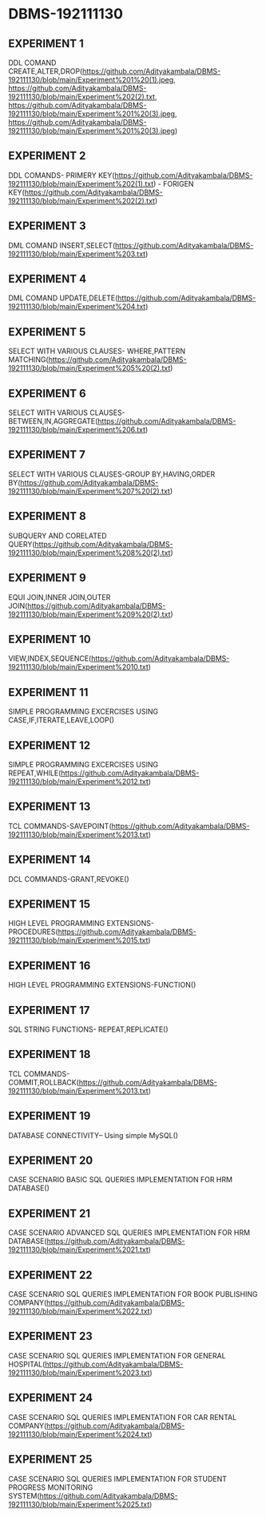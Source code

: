 # DBMS-192111130
## EXPERIMENT 1
   DDL COMAND CREATE,ALTER,DROP(https://github.com/Adityakambala/DBMS-192111130/blob/main/Experiment%201%20(1).jpeg,
                                https://github.com/Adityakambala/DBMS-192111130/blob/main/Experiment%202(2).txt,
                                https://github.com/Adityakambala/DBMS-192111130/blob/main/Experiment%201%20(3).jpeg,
                                https://github.com/Adityakambala/DBMS-192111130/blob/main/Experiment%201%20(3).jpeg)
## EXPERIMENT 2
   DDL COMANDS- PRIMERY KEY(https://github.com/Adityakambala/DBMS-192111130/blob/main/Experiment%202(1).txt)
              - FORIGEN KEY(https://github.com/Adityakambala/DBMS-192111130/blob/main/Experiment%202(2).txt)
## EXPERIMENT 3
   DML COMAND INSERT,SELECT(https://github.com/Adityakambala/DBMS-192111130/blob/main/Experiment%203.txt)
## EXPERIMENT 4
   DML COMAND UPDATE,DELETE(https://github.com/Adityakambala/DBMS-192111130/blob/main/Experiment%204.txt)
## EXPERIMENT 5
   SELECT WITH VARIOUS CLAUSES- WHERE,PATTERN MATCHING(https://github.com/Adityakambala/DBMS-192111130/blob/main/Experiment%205%20(2).txt)
## EXPERIMENT 6
   SELECT WITH VARIOUS CLAUSES- BETWEEN,IN,AGGREGATE(https://github.com/Adityakambala/DBMS-192111130/blob/main/Experiment%206.txt) 
## EXPERIMENT 7
   SELECT WITH VARIOUS CLAUSES-GROUP BY,HAVING,ORDER BY(https://github.com/Adityakambala/DBMS-192111130/blob/main/Experiment%207%20(2).txt)
## EXPERIMENT 8
   SUBQUERY AND CORELATED QUERY(https://github.com/Adityakambala/DBMS-192111130/blob/main/Experiment%208%20(2).txt)
## EXPERIMENT 9
   EQUI JOIN,INNER JOIN,OUTER JOIN(https://github.com/Adityakambala/DBMS-192111130/blob/main/Experiment%209%20(2).txt)
## EXPERIMENT 10
   VIEW,INDEX,SEQUENCE(https://github.com/Adityakambala/DBMS-192111130/blob/main/Experiment%2010.txt)
## EXPERIMENT 11
   SIMPLE PROGRAMMING EXCERCISES USING CASE,IF,ITERATE,LEAVE,LOOP()
## EXPERIMENT 12
   SIMPLE PROGRAMMING EXCERCISES USING REPEAT,WHILE(https://github.com/Adityakambala/DBMS-192111130/blob/main/Experiment%2012.txt)
## EXPERIMENT 13
   TCL COMMANDS-SAVEPOINT(https://github.com/Adityakambala/DBMS-192111130/blob/main/Experiment%2013.txt)
## EXPERIMENT 14
   DCL COMMANDS-GRANT,REVOKE()
## EXPERIMENT 15
   HIGH LEVEL PROGRAMMING EXTENSIONS-PROCEDURES(https://github.com/Adityakambala/DBMS-192111130/blob/main/Experiment%2015.txt)
## EXPERIMENT 16
   HIGH LEVEL PROGRAMMING EXTENSIONS-FUNCTION()
## EXPERIMENT 17
   SQL STRING FUNCTIONS- REPEAT,REPLICATE()
## EXPERIMENT 18
   TCL COMMANDS-COMMIT,ROLLBACK(https://github.com/Adityakambala/DBMS-192111130/blob/main/Experiment%2013.txt)
## EXPERIMENT 19
   DATABASE CONNECTIVITY– Using simple MySQL()
## EXPERIMENT 20
   CASE SCENARIO BASIC SQL QUERIES IMPLEMENTATION FOR HRM DATABASE()
## EXPERIMENT 21
   CASE SCENARIO ADVANCED SQL QUERIES IMPLEMENTATION FOR HRM DATABASE(https://github.com/Adityakambala/DBMS-192111130/blob/main/Experiment%2021.txt)
## EXPERIMENT 22
   CASE SCENARIO SQL QUERIES IMPLEMENTATION FOR BOOK PUBLISHING COMPANY(https://github.com/Adityakambala/DBMS-192111130/blob/main/Experiment%2022.txt)
## EXPERIMENT 23
   CASE SCENARIO SQL QUERIES IMPLEMENTATION FOR GENERAL HOSPITAL(https://github.com/Adityakambala/DBMS-192111130/blob/main/Experiment%2023.txt)
## EXPERIMENT 24
   CASE SCENARIO SQL QUERIES IMPLEMENTATION FOR CAR RENTAL COMPANY(https://github.com/Adityakambala/DBMS-192111130/blob/main/Experiment%2024.txt)  
## EXPERIMENT 25
   CASE SCENARIO SQL QUERIES IMPLEMENTATION FOR STUDENT PROGRESS MONITORING SYSTEM(https://github.com/Adityakambala/DBMS-192111130/blob/main/Experiment%2025.txt)
